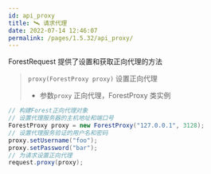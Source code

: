 ```yaml
---
id: api_proxy
title: 🛰️ 请求代理
date: 2022-07-14 12:46:07
permalink: /pages/1.5.32/api_proxy/
---
```


ForestRequest 提供了设置和获取正向代理的方法

> `proxy(ForestProxy proxy)` 设置正向代理
>- 参数`proxy` 正向代理，ForestProxy 类实例

```java
// 构建Forest正向代理对象
// 设置代理服务器的主机地址和端口号
ForestProxy proxy = new ForestProxy("127.0.0.1", 3128);
// 设置代理服务验证的用户名和密码
proxy.setUsername("foo");
proxy.setPassword("bar");
// 为请求设置正向代理
request.proxy(proxy);
```
